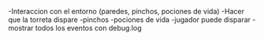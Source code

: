 -Interaccion con el entorno (paredes, pinchos, pociones de vida)
-Hacer que la torreta dispare
-pinchos
-pociones de vida
-jugador puede disparar
-mostrar todos los eventos con debug.log